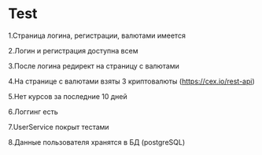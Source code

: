 # Test
1.Страница логина, регистрации, валютами имеется

2.Логин и регистрация доступна всем

3.После логина редирект на страницу с валютами

4.На странице с валютами взяты 3 криптовалюты (https://cex.io/rest-api)

5.Нет курсов за последние 10 дней

6.Логгинг есть

7.UserService покрыт тестами

8.Данные пользователя хранятся в БД (postgreSQL)
